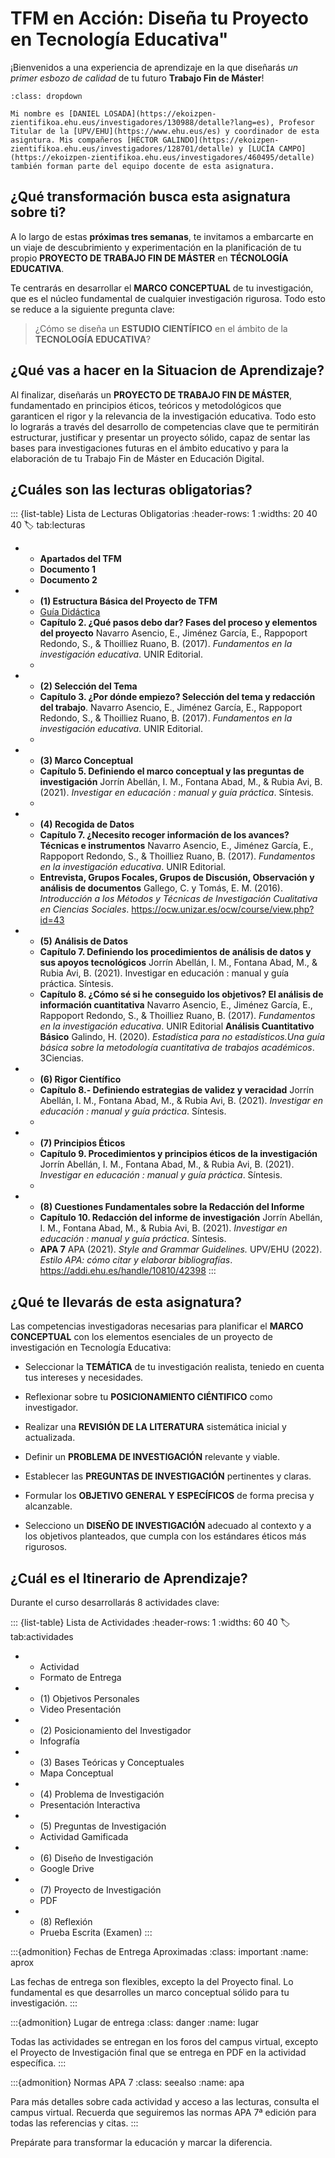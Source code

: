 # TFM en Acción: Diseña tu Proyecto en Tecnología Educativa"

¡Bienvenidos a una experiencia de aprendizaje en la que diseñarás *un primer esbozo de calidad* de tu futuro **Trabajo Fin de Máster**!

```{admonition} Información del Profesor
:class: dropdown

Mi nombre es [DANIEL LOSADA](https://ekoizpen-zientifikoa.ehu.eus/investigadores/130988/detalle?lang=es), Profesor Titular de la [UPV/EHU](https://www.ehu.eus/es) y coordinador de esta asigntura. Mis compañeros [HÉCTOR GALINDO](https://ekoizpen-zientifikoa.ehu.eus/investigadores/128701/detalle) y [LUCÍA CAMPO](https://ekoizpen-zientifikoa.ehu.eus/investigadores/460495/detalle) también forman parte del equipo docente de esta asignatura.
```

## ¿Qué transformación busca esta asignatura sobre ti?

A lo largo de estas **próximas tres semanas**, te invitamos a embarcarte en un viaje de descubrimiento y experimentación en la planificación de tu propio **PROYECTO DE TRABAJO FIN DE MÁSTER** en **TÉCNOLOGÍA EDUCATIVA**.  

Te centrarás en desarrollar el **MARCO CONCEPTUAL** de tu investigación, que es el núcleo fundamental de cualquier investigación rigurosa. Todo esto se reduce a la siguiente pregunta clave:  


> ¿Cómo se diseña un **ESTUDIO CIENTÍFICO** en el ámbito de la **TECNOLOGÍA EDUCATIVA**?   


## ¿Qué vas a hacer en la Situacion de Aprendizaje?

Al finalizar, diseñarás un **PROYECTO DE TRABAJO FIN DE MÁSTER**, fundamentado en principios éticos, teóricos y metodológicos que garanticen el rigor y la relevancia de la investigación educativa. Todo esto lo lograrás a través del desarrollo de competencias clave que te permitirán estructurar, justificar y presentar un proyecto sólido, capaz de sentar las bases para investigaciones futuras en el ámbito educativo y para la elaboración de tu Trabajo Fin de Máster en Educación Digital.

## ¿Cuáles son las lecturas obligatorias?


::: {list-table} Lista de Lecturas Obligatorias
:header-rows: 1
:widths: 20 40 40
:label: tab:lecturas

   *  - **Apartados del TFM**
      - **Documento 1**
      - **Documento 2**
   *  - **(1) Estructura Básica del Proyecto de TFM**
      - [Guía Didáctica](recursos/2025_TFM.pdf)
      - **Capítulo 2. ¿Qué pasos debo dar? Fases del proceso y elementos del proyecto**
        Navarro Asencio, E., Jiménez García, E., Rappoport Redondo, S., & Thoilliez Ruano, B. (2017). *Fundamentos en la investigación educativa*. UNIR Editorial.
      -
   *  - **(2) Selección del Tema**
      - **Capítulo 3. ¿Por dónde empiezo? Selección del tema y redacción del trabajo**. 
        Navarro Asencio, E., Jiménez García, E., Rappoport Redondo, S., & Thoilliez Ruano, B. (2017). *Fundamentos en la investigación educativa*. UNIR Editorial.
      -
   *  - **(3) Marco Conceptual**
      - **Capítulo 5. Definiendo el marco conceptual y las preguntas de investigación**
        Jorrín Abellán, I. M., Fontana Abad, M., & Rubia Avi, B. (2021). *Investigar en educación : manual y guía práctica*. Síntesis.
      -
   *  - **(4) Recogida de Datos**
      - **Capítulo 7. ¿Necesito recoger información de los avances? Técnicas e instrumentos**
        Navarro Asencio, E., Jiménez García, E., Rappoport Redondo, S., & Thoilliez Ruano, B. (2017). *Fundamentos en la investigación educativa*. UNIR Editorial.
      - **Entrevista, Grupos Focales, Grupos de Discusión, Observación y análisis de documentos**
        Gallego, C. y Tomás, E. M. (2016). *Introducción a los Métodos y Técnicas de Investigación Cualitativa en Ciencias Sociales*. https://ocw.unizar.es/ocw/course/view.php?id=43
   *  - **(5) Análisis de Datos**
      - **Capítulo 7. Definiendo los procedimientos de análisis de datos y sus apoyos tecnológicos**
        Jorrín Abellán, I. M., Fontana Abad, M., & Rubia Avi, B. (2021). Investigar en educación : manual y guía práctica. Síntesis.
      - **Capítulo 8. ¿Cómo sé si he conseguido los objetivos? El análisis de información cuantitativa**
        Navarro Asencio, E., Jiménez García, E., Rappoport Redondo, S., & Thoilliez Ruano, B. (2017). *Fundamentos en la investigación educativa*. UNIR Editorial
        **Análisis Cuantitativo Básico**
        Galindo, H. (2020). *Estadística para no estadísticos.Una guía básica sobre la metodología cuantitativa de    trabajos académicos*. 3Ciencias. [](https://dialnet.unirioja.es/descarga/libro/779767.pdf)
  *   - **(6) Rigor Científico**
      - **Capítulo 8.- Definiendo estrategias de validez y veracidad**
        Jorrín Abellán, I. M., Fontana Abad, M., & Rubia Avi, B. (2021). *Investigar en educación : manual y guía práctica*. Síntesis.
      - 
  *   - **(7) Principios Éticos**
      - **Capítulo 9. Procedimientos y principios éticos de la investigación**
        Jorrín Abellán, I. M., Fontana Abad, M., & Rubia Avi, B. (2021). *Investigar en educación : manual y guía práctica*. Síntesis.
      -
  *   - **(8) Cuestiones Fundamentales sobre la Redacción del Informe**
      - **Capítulo 10. Redacción del informe de investigación**
        Jorrín Abellán, I. M., Fontana Abad, M., & Rubia Avi, B. (2021). *Investigar en educación : manual y guía práctica*. Síntesis.
      - **APA 7**
        APA (2021). *Style and Grammar Guidelines. [](https://apastyle.apa.org/style-grammar-guidelines)*
        UPV/EHU (2022). *Estilo APA: cómo citar y elaborar bibliografías*. https://addi.ehu.es/handle/10810/42398 
:::

## ¿Qué te llevarás de esta asignatura? 

Las competencias investigadoras necesarias para planificar el **MARCO CONCEPTUAL** con los elementos esenciales de un proyecto de investigación en Tecnología Educativa:
 
- Seleccionar la **TEMÁTICA** de tu investigación realista, teniedo en cuenta tus intereses y necesidades.

- Reflexionar sobre tu **POSICIONAMIENTO CIÉNTIFICO** como investigador. 

- Realizar una **REVISIÓN DE LA LITERATURA** sistemática inicial y actualizada.

- Definir un **PROBLEMA DE INVESTIGACIÓN** relevante y viable.

- Establecer las **PREGUNTAS DE INVESTIGACIÓN** pertinentes y claras.

- Formular los **OBJETIVO GENERAL Y ESPECÍFICOS** de forma precisa y alcanzable.

- Selecciono un **DISEÑO DE INVESTIGACIÓN** adecuado al contexto y a los objetivos planteados, que cumpla con los estándares éticos más rigurosos.

## ¿Cuál es el Itinerario de Aprendizaje?

Durante el curso desarrollarás 8 actividades clave:

::: {list-table} Lista de Actividades
:header-rows: 1
:widths: 60 40
:label: tab:actividades

   *  - Actividad
      - Formato de Entrega
   *  - (1) Objetivos Personales
      - Video Presentación
   *  - (2) Posicionamiento del Investigador
      - Infografía
   *  - (3) Bases Teóricas y Conceptuales
      - Mapa Conceptual
   *  - (4) Problema de Investigación
      - Presentación Interactiva
   *  - (5) Preguntas de Investigación
      - Actividad Gamificada
   *  - (6) Diseño de Investigación
      - Google Drive
   *  - (7) Proyecto de Investigación
      - PDF
   *  - (8) Reflexión
      - Prueba Escrita (Examen)
:::

:::{admonition} Fechas de Entrega Aproximadas
:class: important
:name: aprox

Las fechas de entrega son flexibles, excepto la del Proyecto final. Lo fundamental es que desarrolles un marco conceptual sólido para tu investigación.
:::

:::{admonition} Lugar de entrega
:class: danger
:name: lugar

Todas las actividades se entregan en los foros del campus virtual, excepto el Proyecto de Investigación final que se entrega en PDF en la actividad específica.
:::

:::{admonition} Normas APA 7
:class: seealso
:name: apa

Para más detalles sobre cada actividad y acceso a las lecturas, consulta el campus virtual. Recuerda que seguiremos las normas APA 7ª edición para todas las referencias y citas.
:::



Prepárate para transformar la educación y marcar la diferencia.

